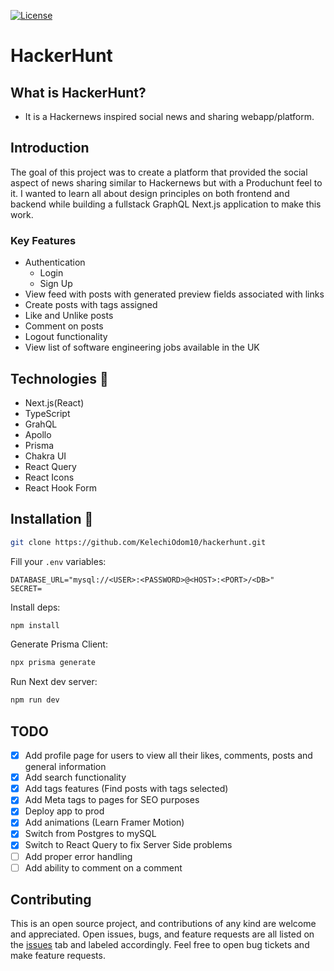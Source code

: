 [![License](https://img.shields.io/github/license/falberthen/ecommerceddd.svg)](LICENSE)

# HackerHunt

## What is HackerHunt?

- It is a Hackernews inspired social news and sharing webapp/platform.

## Introduction

The goal of this project was to create a platform that provided the social aspect of news sharing similar to Hackernews but with a Produchunt feel to it. I wanted to learn all about design principles on both frontend and backend while building a fullstack GraphQL Next.js application to make this work.

### Key Features

- Authentication
  - Login
  - Sign Up
- View feed with posts with generated preview fields associated with links
- Create posts with tags assigned
- Like and Unlike posts
- Comment on posts
- Logout functionality
- View list of software engineering jobs available in the UK

## Technologies 🔧

- Next.js(React)
- TypeScript
- GrahQL
- Apollo
- Prisma
- Chakra UI
- React Query
- React Icons
- React Hook Form

## Installation 💾

```bash
git clone https://github.com/KelechiOdom10/hackerhunt.git
```

Fill your `.env` variables:

```
DATABASE_URL="mysql://<USER>:<PASSWORD>@<HOST>:<PORT>/<DB>"
SECRET=
```

Install deps:

```bash
npm install
```

Generate Prisma Client:

```bash
npx prisma generate
```

Run Next dev server:

```bash
npm run dev
```

## TODO

- [x] Add profile page for users to view all their likes, comments, posts and general information
- [x] Add search functionality
- [x] Add tags features (Find posts with tags selected)
- [x] Add Meta tags to pages for SEO purposes
- [x] Deploy app to prod
- [x] Add animations (Learn Framer Motion)
- [x] Switch from Postgres to mySQL
- [x] Switch to React Query to fix Server Side problems
- [ ] Add proper error handling
- [ ] Add ability to comment on a comment

## Contributing

This is an open source project, and contributions of any kind are welcome and appreciated. Open issues, bugs, and feature requests are all listed on the [issues](https://github.com/KelechiOdom10/hackerhunt/issues) tab and labeled accordingly. Feel free to open bug tickets and make feature requests.
